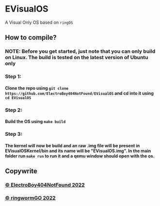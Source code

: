 # EVisualOS
A Visual Only OS based on ``ringOS``

## How to compile?

### NOTE: Before you get started, just note that you can only build on Linux. The build is tested on the latest version of Ubuntu only

### Step 1:
#### Clone the repo using ``git clone https://github.com/ElectroBoy404NotFound/EVisualOS`` and cd into it using ``cd EVisualOS``
### Step 2:
#### Build the OS using ``make build``
### Step 3:
#### The kernel will now be build and an raw .img file will be present in EVisualOSKernel/bin and its name will be "EVisualOS.img". In the main folder run ``make run`` to run it and a qemu window should open with the os.

## Copywrite
### <a href="https://github.com/ElectroBoy404NotFound/EVisualOS"> © ElectroBoy404NotFound 2022 <a>
### <a href="https://github.com/ringwormGO-organization/ringOS"> © ringwormGO 2022 </a>